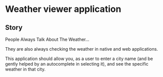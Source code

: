 
# Weather viewer application

## Story

People Always Talk About The Weather...

They are also always checking the weather in native and web applications.


This application should allow you, as a user to enter a city name (and be gently helped by an autocomplete in selecting it), and see the specific weather in that city. 



